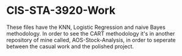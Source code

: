 # CIS-STA-3920-Work
These files have the KNN, Logistic Regression and naive Bayes methodology. In order to see the CART methodology it's in another repository of mine called, AOS-Stock-Analysis,
in order to seperate between the casual work and the polished project.
